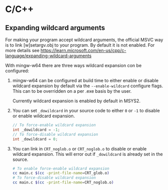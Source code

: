 # C/C++

## Expanding wildcard arguments

For making your program accept wildcard arguments, the official MSVC way is to
link [w]setargv.obj to your program. By default it is not enabled. For more
details see
https://learn.microsoft.com/en-us/cpp/c-language/expanding-wildcard-arguments

With mingw-w64 there are three ways wildcard expansion con be configured:

1. mingw-w64 can be configured at build time to either enable or disable wildcard expansion by default via the `--enable-wildcard` configure flags. This can to be overridden on a per .exe basis by the user.

    Currently wildcard expansion is enabled by default in MSYS2.

2. You can set `_dowildcard` in your source code to either `0` or `-1` to disable or enable wildcard expansion.

    ```c
    // To force-enable wildcard expansion
    int _dowildcard = -1;
    // To force-disable wildcard expansion
    int _dowildcard = 0;
    ```

3. You can link in `CRT_noglob.o` or `CRT_noglob.o` to disable or enable wildcard expansion. This will error out if `_dowildcard` is already set in the source.

    ```bash
    # To enable force-enable wildcard expansion
    cc main.c $(cc -print-file-name=CRT_glob.o)
    # To force-disable wildcard expansion
    cc main.c $(cc -print-file-name=CRT_noglob.o)
    ```
